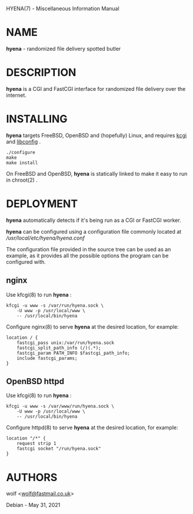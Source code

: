 HYENA(7) - Miscellaneous Information Manual

# NAME

**hyena** - randomized file delivery spotted butler

# DESCRIPTION

**hyena**
is a CGI and FastCGI interface for randomized file delivery over the internet.

# INSTALLING

**hyena**
targets FreeBSD, OpenBSD and (hopefully) Linux, and requires
[kcgi](https://kristaps.bsd.lv/kcgi/)
and
[libconfig](https://hyperrealm.github.io/libconfig/)
.

	./configure
	make
	make install

On FreeBSD and OpenBSD,
**hyena**
is statically linked to make it easy to run in
chroot(2)
.

# DEPLOYMENT

**hyena**
automatically detects if it's being run as a CGI or FastCGI worker.

**hyena**
can be configured using a configuration file commonly located at
*/usr/local/etc/hyena/hyena.conf*

The configuration file provided in the source tree can be
used as an example, as it provides all the possible options the program can
be configured with.

## nginx

Use
kfcgi(8)
to run
**hyena**
:

	kfcgi -u www -s /var/run/hyena.sock \
		-U www -p /usr/local/www \
		-- /usr/local/bin/hyena

Configure
nginx(8)
to serve
**hyena**
at the desired location, for example:

	location / {
		fastcgi_pass unix:/var/run/hyena.sock
		fastcgi_split_path_info (/)(.*);
		fastcgi_param PATH_INFO $fastcgi_path_info;
		include fastcgi_params;
	}

## OpenBSD httpd

Use
kfcgi(8)
to run
**hyena**
:

	kfcgi -u www -s /var/www/run/hyena.sock \
		-U www -p /usr/local/www \
		-- /usr/local/bin/hyena

Configure
httpd(8)
to serve
**hyena**
at the desired location, for example:

	location "/*" {
		request strip 1
		fastcgi socket "/run/hyena.sock"
	}

# AUTHORS

wolf &lt;[wolf@fastmail.co.uk](mailto:wolf@fastmail.co.uk)&gt;

Debian - May 31, 2021
